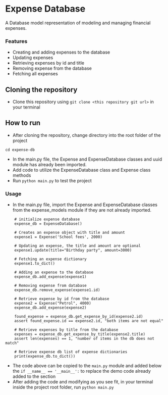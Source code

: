 # Expense Database

A Database model representation of modeling and managing financial expenses.

### Features
- Creating and adding expenses to the database
- Updating expenses
- Retrieving expenses by id and title
- Removing expense from the database
- Fetching all expenses

## Cloning the repository
- Clone this repository using `git clone <this repository git url>` in your terminal


## How to run
- After cloning the repository, change directory into the root folder of the project
```
cd expense-db
```
- In the main.py file, the Expense and ExpenseDatabase classes and uuid module has already been imported.
- Add code to utilize the ExpenseDatabase class and Expense class methods
- Run `python main.py` to test the project

### Usage
- In the main.py file, import the Expense and ExpenseDatabase classes from the expense_models module if they are not already imported.

~~~
    # initialize expense database
    expense_db = ExpenseDatabase()

    # Creates an expense object with title and amount
    expense1 = Expense('School fees', 2000)

    # Updating an expense, the title and amount are optional
    expense1.update(title="Birthday party", amount=3000)

    # Fetching an expense dictionary
    expense1.to_dict()

    # Adding an expense to the database
    expense_db.add_expense(expense1)

    # Removing expense from database
    expense_db.remove_expense(expense1.id)

    # Retrieve expense by id from the database
    expense2 = Expense("Petrol", 4000)
    expense_db.add_expense(expense2)

    found_expense = expense_db.get_expense_by_id(expense2.id)
    assert found_expense.id == expense2.id, "both items are not equal"

    # Retrieve expenses by title from the database
    expenses = expense_db.get_expense_by_title(expense2.title)
    assert len(expenses) == 1, "number of items in the db does not match"

    # Retrieve expense db list of expense dictionaries
    print(expense_db.to_dict())
~~~

- The code above can be copied to the `main.py` module and added below the `if __name__ == '__main__':` to replace the demo code already added to the section
- After adding the code and modifying as you see fit, in your terminal inside the project root folder, run `python main.py`
